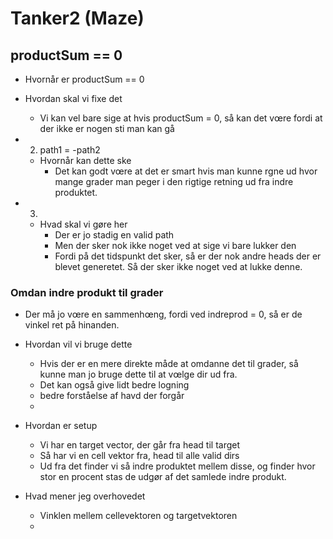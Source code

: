 # Tanker2 (Maze)


## productSum == 0

- Hvornår er productSum == 0
- Hvordan skal vi fixe det
  - Vi kan vel bare sige at hvis productSum = 0, så kan det vœre fordi at der ikke er nogen sti man kan gå

- 2. path1 = -path2
  - Hvornår kan dette ske
    - Det kan godt vœre at det er smart hvis man kunne rgne ud hvor mange grader man peger i den rigtige retning ud fra indre produktet.
- 3.
  - Hvad skal vi gøre her
    - Der er jo stadig en valid path
    - Men der sker nok ikke noget ved at sige vi bare lukker den
    - Fordi på det tidspunkt det sker, så er der nok andre heads der er blevet generetet. Så der sker ikke noget ved at lukke denne.



### Omdan indre produkt til grader

- Der må jo vœre en sammenhœng, fordi ved indreprod = 0, så er de vinkel ret på hinanden.

- Hvordan vil vi bruge dette
  - Hvis der er en mere direkte måde at omdanne det til grader, så kunne man jo bruge dette til at vœlge dir ud fra.
  - Det kan også give lidt bedre logning
  - bedre forståelse af havd der forgår
  - 
- Hvordan er setup
  - Vi har en target vector, der går fra head til target
  - Så har vi en cell vektor fra, head til alle valid dirs
  - Ud fra det finder vi så indre produktet mellem disse, og finder hvor stor en procent stas de udgør af det samlede indre produkt.

- Hvad mener jeg overhovedet
  - Vinklen mellem cellevektoren og targetvektoren
  - 

